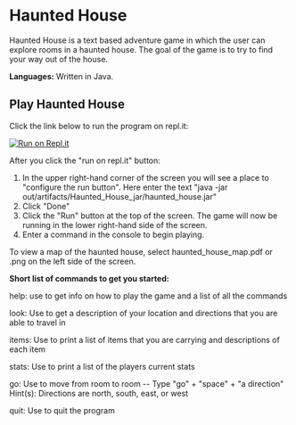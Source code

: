 # Haunted House
Haunted House is a text based adventure game in which the user can explore rooms in a haunted house. The goal of the game is to try to find your way out of the house.  

**Languages:**
Written in Java.

## Play Haunted House

Click the link below to run the program on repl.it:

[![Run on Repl.it](https://repl.it/badge/github/bdtripp/haunted_house)](https://repl.it/github/bdtripp/haunted_house)  

After you click the "run on repl.it" button:  

1. In the upper right-hand corner of the screen you will see a place to "configure the run button". Here enter the text "java -jar out/artifacts/Haunted_House_jar/haunted_house.jar" 
2. Click "Done" 
3. Click the "Run" button at the top of the screen. The game will now be running in the lower right-hand side of the screen. 
4. Enter a command in the console to begin playing. 

To view a map of the haunted house, select haunted_house_map.pdf or .png on the left side of the screen.  


**Short list of commands to get you started:**  

help: use to get info on how to play the game and a list of all the commands  

look: Use to get a description of your location and directions that you are able to travel in  

items: Use to print a list of items that you are carrying and descriptions of each item  

stats: Use to print a list of the players current stats  

go: Use to move from room to room -- Type "go" + "space" + "a direction"
Hint(s): Directions are north, south, east, or west  

quit: Use to quit the program  
